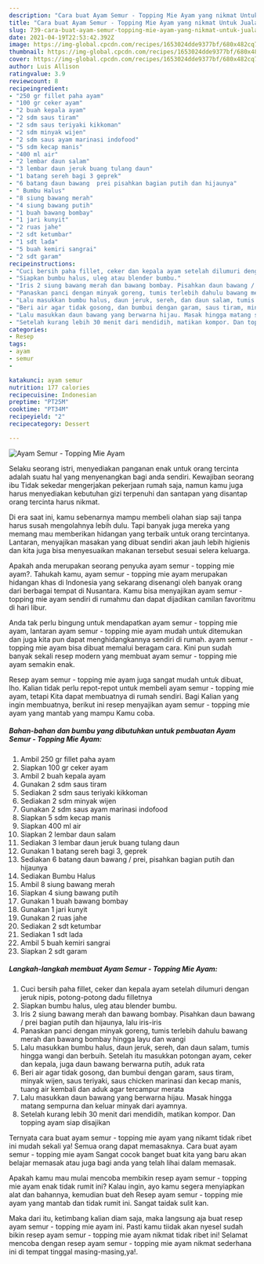 ```yaml
---
description: "Cara buat Ayam Semur - Topping Mie Ayam yang nikmat Untuk Jualan"
title: "Cara buat Ayam Semur - Topping Mie Ayam yang nikmat Untuk Jualan"
slug: 739-cara-buat-ayam-semur-topping-mie-ayam-yang-nikmat-untuk-jualan
date: 2021-04-19T22:53:42.392Z
image: https://img-global.cpcdn.com/recipes/1653024dde9377bf/680x482cq70/ayam-semur-topping-mie-ayam-foto-resep-utama.jpg
thumbnail: https://img-global.cpcdn.com/recipes/1653024dde9377bf/680x482cq70/ayam-semur-topping-mie-ayam-foto-resep-utama.jpg
cover: https://img-global.cpcdn.com/recipes/1653024dde9377bf/680x482cq70/ayam-semur-topping-mie-ayam-foto-resep-utama.jpg
author: Luis Allison
ratingvalue: 3.9
reviewcount: 8
recipeingredient:
- "250 gr fillet paha ayam"
- "100 gr ceker ayam"
- "2 buah kepala ayam"
- "2 sdm saus tiram"
- "2 sdm saus teriyaki kikkoman"
- "2 sdm minyak wijen"
- "2 sdm saus ayam marinasi indofood"
- "5 sdm kecap manis"
- "400 ml air"
- "2 lembar daun salam"
- "3 lembar daun jeruk buang tulang daun"
- "1 batang sereh bagi 3 geprek"
- "6 batang daun bawang  prei pisahkan bagian putih dan hijaunya"
- " Bumbu Halus"
- "8 siung bawang merah"
- "4 siung bawang putih"
- "1 buah bawang bombay"
- "1 jari kunyit"
- "2 ruas jahe"
- "2 sdt ketumbar"
- "1 sdt lada"
- "5 buah kemiri sangrai"
- "2 sdt garam"
recipeinstructions:
- "Cuci bersih paha fillet, ceker dan kepala ayam setelah dilumuri dengan jeruk nipis, potong-potong dadu filletnya"
- "Siapkan bumbu halus, uleg atau blender bumbu."
- "Iris 2 siung bawang merah dan bawang bombay. Pisahkan daun bawang / prei bagian putih dan hijaunya, lalu iris-iris"
- "Panaskan panci dengan minyak goreng, tumis terlebih dahulu bawang merah dan bawang bombay hingga layu dan wangi"
- "Lalu masukkan bumbu halus, daun jeruk, sereh, dan daun salam, tumis hingga wangi dan berbuih. Setelah itu masukkan potongan ayam, ceker dan kepala, juga daun bawang berwarna putih, aduk rata"
- "Beri air agar tidak gosong, dan bumbui dengan garam, saus tiram, minyak wijen, saus teriyaki, saus chicken marinasi dan kecap manis, tuang air kembali dan aduk agar tercampur merata"
- "Lalu masukkan daun bawang yang berwarna hijau. Masak hingga matang sempurna dan keluar minyak dari ayamnya."
- "Setelah kurang lebih 30 menit dari mendidih, matikan kompor. Dan topping ayam siap disajikan"
categories:
- Resep
tags:
- ayam
- semur
- 

katakunci: ayam semur  
nutrition: 177 calories
recipecuisine: Indonesian
preptime: "PT25M"
cooktime: "PT34M"
recipeyield: "2"
recipecategory: Dessert

---
```



![Ayam Semur - Topping Mie Ayam](https://img-global.cpcdn.com/recipes/1653024dde9377bf/680x482cq70/ayam-semur-topping-mie-ayam-foto-resep-utama.jpg)

Selaku seorang istri, menyediakan panganan enak untuk orang tercinta adalah suatu hal yang menyenangkan bagi anda sendiri. Kewajiban seorang ibu Tidak sekedar mengerjakan pekerjaan rumah saja, namun kamu juga harus menyediakan kebutuhan gizi terpenuhi dan santapan yang disantap orang tercinta harus nikmat.

Di era  saat ini, kamu sebenarnya mampu membeli olahan siap saji tanpa harus susah mengolahnya lebih dulu. Tapi banyak juga mereka yang memang mau memberikan hidangan yang terbaik untuk orang tercintanya. Lantaran, menyajikan masakan yang dibuat sendiri akan jauh lebih higienis dan kita juga bisa menyesuaikan makanan tersebut sesuai selera keluarga. 



Apakah anda merupakan seorang penyuka ayam semur - topping mie ayam?. Tahukah kamu, ayam semur - topping mie ayam merupakan hidangan khas di Indonesia yang sekarang disenangi oleh banyak orang dari berbagai tempat di Nusantara. Kamu bisa menyajikan ayam semur - topping mie ayam sendiri di rumahmu dan dapat dijadikan camilan favoritmu di hari libur.

Anda tak perlu bingung untuk mendapatkan ayam semur - topping mie ayam, lantaran ayam semur - topping mie ayam mudah untuk ditemukan dan juga kita pun dapat menghidangkannya sendiri di rumah. ayam semur - topping mie ayam bisa dibuat memalui beragam cara. Kini pun sudah banyak sekali resep modern yang membuat ayam semur - topping mie ayam semakin enak.

Resep ayam semur - topping mie ayam juga sangat mudah untuk dibuat, lho. Kalian tidak perlu repot-repot untuk membeli ayam semur - topping mie ayam, tetapi Kita dapat membuatnya di rumah sendiri. Bagi Kalian yang ingin membuatnya, berikut ini resep menyajikan ayam semur - topping mie ayam yang mantab yang mampu Kamu coba.

<!--inarticleads1-->

##### Bahan-bahan dan bumbu yang dibutuhkan untuk pembuatan Ayam Semur - Topping Mie Ayam:

1. Ambil 250 gr fillet paha ayam
1. Siapkan 100 gr ceker ayam
1. Ambil 2 buah kepala ayam
1. Gunakan 2 sdm saus tiram
1. Sediakan 2 sdm saus teriyaki kikkoman
1. Sediakan 2 sdm minyak wijen
1. Gunakan 2 sdm saus ayam marinasi indofood
1. Siapkan 5 sdm kecap manis
1. Siapkan 400 ml air
1. Siapkan 2 lembar daun salam
1. Sediakan 3 lembar daun jeruk buang tulang daun
1. Gunakan 1 batang sereh bagi 3, geprek
1. Sediakan 6 batang daun bawang / prei, pisahkan bagian putih dan hijaunya
1. Sediakan  Bumbu Halus
1. Ambil 8 siung bawang merah
1. Siapkan 4 siung bawang putih
1. Gunakan 1 buah bawang bombay
1. Gunakan 1 jari kunyit
1. Gunakan 2 ruas jahe
1. Sediakan 2 sdt ketumbar
1. Sediakan 1 sdt lada
1. Ambil 5 buah kemiri sangrai
1. Siapkan 2 sdt garam




<!--inarticleads2-->

##### Langkah-langkah membuat Ayam Semur - Topping Mie Ayam:

1. Cuci bersih paha fillet, ceker dan kepala ayam setelah dilumuri dengan jeruk nipis, potong-potong dadu filletnya
1. Siapkan bumbu halus, uleg atau blender bumbu.
1. Iris 2 siung bawang merah dan bawang bombay. Pisahkan daun bawang / prei bagian putih dan hijaunya, lalu iris-iris
1. Panaskan panci dengan minyak goreng, tumis terlebih dahulu bawang merah dan bawang bombay hingga layu dan wangi
1. Lalu masukkan bumbu halus, daun jeruk, sereh, dan daun salam, tumis hingga wangi dan berbuih. Setelah itu masukkan potongan ayam, ceker dan kepala, juga daun bawang berwarna putih, aduk rata
1. Beri air agar tidak gosong, dan bumbui dengan garam, saus tiram, minyak wijen, saus teriyaki, saus chicken marinasi dan kecap manis, tuang air kembali dan aduk agar tercampur merata
1. Lalu masukkan daun bawang yang berwarna hijau. Masak hingga matang sempurna dan keluar minyak dari ayamnya.
1. Setelah kurang lebih 30 menit dari mendidih, matikan kompor. Dan topping ayam siap disajikan




Ternyata cara buat ayam semur - topping mie ayam yang nikamt tidak ribet ini mudah sekali ya! Semua orang dapat memasaknya. Cara buat ayam semur - topping mie ayam Sangat cocok banget buat kita yang baru akan belajar memasak atau juga bagi anda yang telah lihai dalam memasak.

Apakah kamu mau mulai mencoba membikin resep ayam semur - topping mie ayam enak tidak rumit ini? Kalau ingin, ayo kamu segera menyiapkan alat dan bahannya, kemudian buat deh Resep ayam semur - topping mie ayam yang mantab dan tidak rumit ini. Sangat taidak sulit kan. 

Maka dari itu, ketimbang kalian diam saja, maka langsung aja buat resep ayam semur - topping mie ayam ini. Pasti kamu tiidak akan nyesel sudah bikin resep ayam semur - topping mie ayam nikmat tidak ribet ini! Selamat mencoba dengan resep ayam semur - topping mie ayam nikmat sederhana ini di tempat tinggal masing-masing,ya!.


